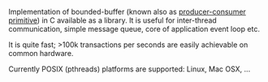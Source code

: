 Implementation of bounded-buffer (known also as [producer-consumer primitive](http://en.wikipedia.org/wiki/Producer–consumer_problem)) in C available as a library.
It is useful for inter-thread communication, simple message queue, core of application event loop etc.

It is quite fast; >100k transactions per seconds are easily achievable on common hardware.

Currently POSIX (pthreads) platforms are supported: Linux, Mac OSX, ...
